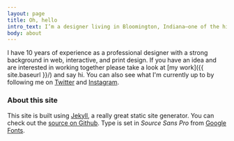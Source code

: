 ```yaml
---
layout: page
title: Oh, hello
intro_text: I’m a designer living in Bloomington, Indiana—one of the hidden gems of the entire Midwest. I work on web, print, and brand identity projects.
body: about
---
```

I have 10 years of experience as a professional designer with a strong background in web, interactive, and print design. If you have an idea and are interested in working together please take a look at [my work]({{ site.baseurl }}/) and say hi. You can also see what I'm currently up to by following me on [Twitter](https://twitter.com/levimcg) and [Instagram](https://instagram.com/levimcg).

### About this site

This site is built using [Jekyll](http://jekyllrb.com/), a really great static site generator. You can check out the [source on Github](https://github.com/levimcg/levimcg.com). Type is set in *Source Sans Pro* from [Google Fonts](https://www.google.com/fonts).
